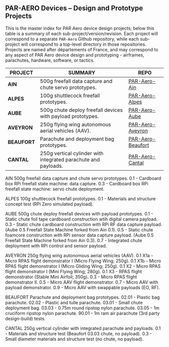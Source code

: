 ## PAR-AERO Devices – Design and Prototype Projects
 
This is the master index for PAR Aero device design projects; below this table is a summary of each sub-project/version/revision. Each project will correspond to a separate `PAR-Aero` Github repository, while each sub-project will correspond to a top-level directory in those repositories. Projects are named after départements of France, and may correspond to any aspect of PAR Aero device design and prototyping - airframes, parachutes, hardware, software, or tactics.
  
| PROJECT      | SUMMARY                                                         | REPO                                                                |
|--------------|-----------------------------------------------------------------|---------------------------------------------------------------------|
| **AIN**      | 500g freefall data capture and chute servo prototypes.          | [PAR-Aero-Ain](https://github.com/cpknight/PAR-Aero-Ain)            |
| **ALPES**    | 100g shuttlecock freefall prototypes.                           | [PAR-Aero-Alpes](https://github.com/cpknight/PAR-Aero-Alpes)        |
| **AUBE**     | 500g chute deploy freefall devices with payload prototypes.     | [PAR-Aero-Aube](https://github.com/cpknight/PAR-Aero-Aube)          |
| **AVEYRON**  | 250g flying wing autonomous aerial vehicles (AAV).              | [PAR-Aero-Aveyron](https://github.com/cpknight/PAR-Aero-Aveyron)    |
| **BEAUFORT** | Parachute and deployment bag prototypes.                        | [PAR-Aero-Beaufort](https://github.com/cpknight/PAR-Aero-Beaufort)  |
| **CANTAL**   | 250g vertical cylinder with integrated parachute and payloads.  | [PAR-Aero-Cantal](https://github.com/cpknight/PAR-Aero-Cantal)      |



AIN	            500g freefall data capture and chute servo prototypes.
	0.1         	- Cardboard box RPi freefall state machine: data capture.
	0.3         	- Cardboard box RPi freefall state machine: servo chute deployment.

ALPES       		100g shuttlecock freefall prototypes.
	0.1         	- Materials and structure concept test (RPi Zero simulated payload).

AUBE        		500g chute deploy freefall devices with payload prototypes.
	0.1         	- Static chute foil tape cardboard construction wtih digital camera payload.
	0.3         	- Static chute cardboard construction with RPi RF data capture payload.
            		  (Aube 0.5 Freefall State Machine forked from Ain 0.1).
	0.5	          - Static chute foamcore construction with RPi sensor data capture payload. 
		              (Aube 0.5 Freefall State Machine forked from Ain 0.3).
	0.7         	- Integrated chute deployment with RPi control and sensor payload.

AVEYRON      		250g flying wing autonomous aerial vehicles (AAV).
	0.1 X1a     	- Micro RPAS flight demonstrator I (Micro Flying Wing; 250g).
	0.1 X1b     	- Micro RPAS flight demonstrator I (Micro Gliding Wing; 250g).
	0.1 X2      	- Micro RPAS flight demonstrator I (Mini Flying Wing; 280g).
	0.1 X3        - RPAS flight demonstrator (Stable Mini Airfoil; 350g).
	0.3         	- Micro RPAS flight demonstrator II.
	0.5         	- Micro AAV flight demonstrator.
	0.7         	- Micro AAV with payload demonstrator.
	0.9         	- Micro AAV with swappable payloads (EO, RF).
	
BEAUFORT      	Parachute and deployment bag prototypes.
	02.01       	- Plastic bag parachute. 
	02.02       	- Plastic and tulle parachute.
	03.01       	- Small chute deployment bag.
	03.03       	- 0.75m round ripstop nylon parachute.
	03.05       	- 1m cruciform ripstop nylon parachute.
	90.01       	- 1m ram air parachute (3rd party design-build) tests.

CANTAL      		250g vertical cylinder with integrated parachute and payloads.
	0.1         	- Materials and structure test (Beaufort 03.03 chute, no payload).
	0.3         	- Small diameter materials and structure test (no chute, no payload).


